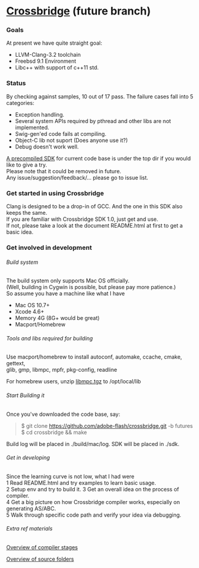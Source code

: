 # [Crossbridge](www.crossbridge.io) (future branch)

### Goals 
At present we have quite straight goal:

* LLVM-Clang-3.2 toolchain 
* Freebsd 9.1 Environment
* Libc++ with support of c++11 std.

### Status
By checking against samples, 10 out of 17 pass.
The failure cases fall into 5 categories:

* Exception handling.
* Several system APIs required by pthread and other libs are not implemented.
* Swig-gen'ed code fails at compiling.
* Object-C lib not suport (Does anyone use it?) 
* Debug doesn't work well.

[A precompiled SDK](https://github.com/adobe-flash/crossbridge/blob/futures/Crossbridge_1.1.0.devbuild.dmg) for current code base is under the top dir if you would like to give a try.   
Please note that it could be removed in future.  
Any issue/suggestion/feedback/... please go to issue list.

### Get started in using Crossbridge
Clang is designed to be a drop-in of GCC. And the one in this SDK also keeps the same.  
If you are familiar with Crossbridge SDK 1.0, just get and use.  
If not, please take a look at the document README.html at first to get a basic idea.

### Get involved in development

###### Build system  
The build system only supports Mac OS officially.  
(Well, building in Cygwin is possible, but please pay more patience.)  
So assume you have a machine like what I have 

* Mac OS 10.7+
* Xcode 4.6+ 
* Memory 4G (8G+ would be great)
* Macport/Homebrew

###### Tools and libs required for building  
Use macport/homebrew to install autoconf, automake, ccache, cmake, gettext,  
 glib, gmp, libmpc, mpfr, pkg-config, readline

For homebrew users, unzip [libmpc.tgz](https://github.com/adobe-flash/crossbridge/blob/futures/libmpc.tgz) to /opt/local/lib

###### Start Building it  
Once you've downloaded the code base, say:  
> $ git clone https://github.com/adobe-flash/crossbridge.git -b futures  
> $ cd crossbridge && make

Build log will be placed in ./build/mac/log. 
SDK will be placed in ./sdk.  

###### Get in developing  
Since the learning curve is not low, what I had were  
1 Read README.html and try examples to learn basic usage.  
2 Setup env and try to build it.
3 Get an overall idea on the process of compiler.  
4 Get a big picture on how Crossbridge compiler works, especially on generating AS/ABC.  
5 Walk through specific code path and verify your idea via debugging.  

###### Extra ref materials  

[Overview of compiler stages](COMPILER.md)

[Overview of source folders](DEVGUIDE.md)
